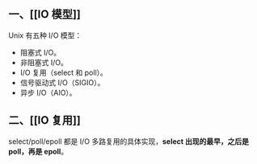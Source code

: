 ## 一、[[IO 模型]]
Unix 有五种 I/O 模型：
- 阻塞式 I/O。
- 非阻塞式 I/O。
- I/O 复用（select 和 poll）。
- 信号驱动式 I/O（SIGIO）。
- 异步 I/O（AIO）。
## 二、[[IO 复用]]

select/poll/epoll 都是 I/O 多路复用的具体实现，**select 出现的最早，之后是 poll，再是 epoll**。